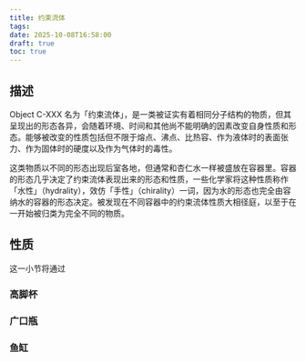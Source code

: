 ```yaml
---
title: 约束流体
tags:
date: 2025-10-08T16:58:00
draft: true
toc: true
---
```


## 描述

Object C-XXX 名为「约束流体」，是一类被证实有着相同分子结构的物质，但其呈现出的形态各异，会随着环境、时间和其他尚不能明确的因素改变自身性质和形态。能够被改变的性质包括但不限于熔点、沸点、比热容、作为液体时的表面张力、作为固体时的硬度以及作为气体时的毒性。

这类物质以不同的形态出现后室各地，但通常和杏仁水一样被盛放在容器里。容器的形态几乎决定了约束流体表现出来的形态和性质，一些化学家将这种性质称作「水性」（hydrality），效仿「手性」（chirality）一词，因为水的形态也完全由容纳水的容器的形态决定。被发现在不同容器中的约束流体性质大相径庭，以至于在一开始被归类为完全不同的物质。

## 性质

这一小节将通过

### 高脚杯

### 广口瓶

### 鱼缸